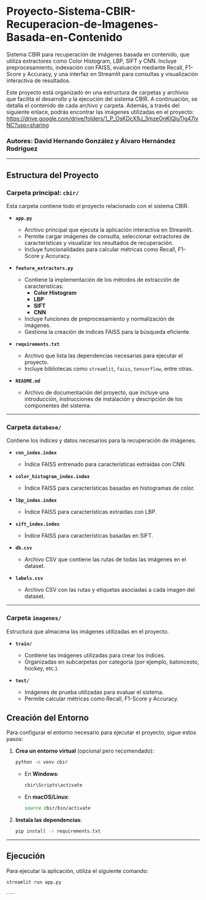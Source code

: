 # Proyecto-Sistema-CBIR-Recuperacion-de-Imagenes-Basada-en-Contenido
Sistema CBIR para recuperación de imágenes basada en contenido, que utiliza extractores como Color Histogram, LBP, SIFT y CNN. Incluye preprocesamiento, indexación con FAISS, evaluación mediante Recall, F1-Score y Accuracy, y una interfaz en Streamlit para consultas y visualización interactiva de resultados. 

Este proyecto está organizado en una estructura de carpetas y archivos que facilita el desarrollo y la ejecución del sistema CBIR. A continuación, se detalla el contenido de cada archivo y carpeta. Además, a través del siguiente enlace, podrás encontrar las imágenes utilizadas en el proyecto: https://drive.google.com/drive/folders/1_P_OsKDcX9J_3mzeOnKlQIuTlg47lvNC?usp=sharing

### Autores: David Hernando González y Álvaro Hernández Rodríguez
---

## **Estructura del Proyecto**

### **Carpeta principal: `cbir/`**
Esta carpeta contiene todo el proyecto relacionado con el sistema CBIR.

- **`app.py`**
  - Archivo principal que ejecuta la aplicación interactiva en Streamlit.
  - Permite cargar imágenes de consulta, seleccionar extractores de características y visualizar los resultados de recuperación.
  - Incluye funcionalidades para calcular métricas como Recall, F1-Score y Accuracy.

- **`feature_extractors.py`**
  - Contiene la implementación de los métodos de extracción de características:
    - **Color Histogram**
    - **LBP**
    - **SIFT**
    - **CNN**
  - Incluye funciones de preprocesamiento y normalización de imágenes.
  - Gestiona la creación de índices FAISS para la búsqueda eficiente.

- **`requirements.txt`**
  - Archivo que lista las dependencias necesarias para ejecutar el proyecto.
  - Incluye bibliotecas como `streamlit`, `faiss`, `tensorflow`, entre otras.

- **`README.md`**
  - Archivo de documentación del proyecto, que incluye una introducción, instrucciones de instalación y descripción de los componentes del sistema.

---

### **Carpeta `database/`**
Contiene los índices y datos necesarios para la recuperación de imágenes.

- **`cnn_index.index`**
  - Índice FAISS entrenado para características extraídas con CNN.

- **`color_histogram_index.index`**
  - Índice FAISS para características basadas en histogramas de color.

- **`lbp_index.index`**
  - Índice FAISS para características extraídas con LBP.

- **`sift_index.index`**
  - Índice FAISS para características basadas en SIFT.

- **`db.csv`**
  - Archivo CSV que contiene las rutas de todas las imágenes en el dataset.

- **`labels.csv`**
  - Archivo CSV con las rutas y etiquetas asociadas a cada imagen del dataset.

---

### **Carpeta `imagenes/`**
Estructura que almacena las imágenes utilizadas en el proyecto.

- **`train/`**
  - Contiene las imágenes utilizadas para crear los índices.
  - Organizadas en subcarpetas por categoría (por ejemplo, baloncesto, hockey, etc.).

- **`test/`**
  - Imágenes de prueba utilizadas para evaluar el sistema.
  - Permite calcular métricas como Recall, F1-Score y Accuracy.


## **Creación del Entorno**

Para configurar el entorno necesario para ejecutar el proyecto, sigue estos pasos:

1. **Crea un entorno virtual** (opcional pero recomendado):

    ```bash
    python -m venv cbir
    ```
    
    - En **Windows**:
      ```bash
      cbir\Scripts\activate
      ```
    
    - En **macOS/Linux**:
      ```bash
      source cbir/bin/activate  
      ```

2. **Instala las dependencias**:

    ```bash
    pip install -r requirements.txt
    ```

---

## **Ejecución**

Para ejecutar la aplicación, utiliza el siguiente comando:

```bash
streamlit run app.py

---

